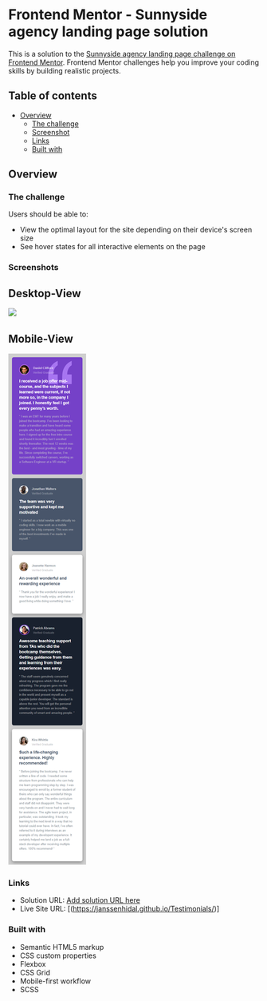 # Frontend Mentor - Sunnyside agency landing page solution

This is a solution to the [Sunnyside agency landing page challenge on Frontend Mentor](https://www.frontendmentor.io/challenges/sunnyside-agency-landing-page-7yVs3B6ef). Frontend Mentor challenges help you improve your coding skills by building realistic projects.

## Table of contents

- [Overview](#overview)
  - [The challenge](#the-challenge)
  - [Screenshot](#screenshots)
  - [Links](#links)
  - [Built with](#built-with)

## Overview

### The challenge

Users should be able to:

- View the optimal layout for the site depending on their device's screen size
- See hover states for all interactive elements on the page

### Screenshots

## Desktop-View
![](./desktop_view.jpg)

## Mobile-View

![](./mobile-view.jpeg)



### Links

- Solution URL: [Add solution URL here](https://your-solution-url.com)
- Live Site URL: [(https://janssenhidal.github.io/Testimonials/)]


### Built with

- Semantic HTML5 markup
- CSS custom properties
- Flexbox
- CSS Grid
- Mobile-first workflow
- SCSS